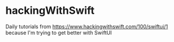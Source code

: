 # hackingWithSwift
Daily tutorials from https://www.hackingwithswift.com/100/swiftui/1 because I'm trying to get better with SwiftUI
